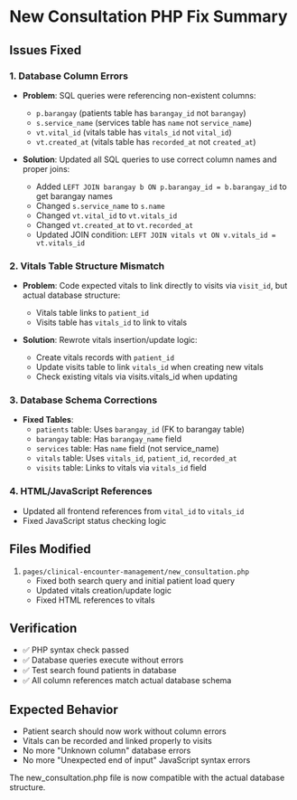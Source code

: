 # New Consultation PHP Fix Summary

## Issues Fixed

### 1. Database Column Errors
- **Problem**: SQL queries were referencing non-existent columns:
  - `p.barangay` (patients table has `barangay_id` not `barangay`)
  - `s.service_name` (services table has `name` not `service_name`)
  - `vt.vital_id` (vitals table has `vitals_id` not `vital_id`)
  - `vt.created_at` (vitals table has `recorded_at` not `created_at`)

- **Solution**: Updated all SQL queries to use correct column names and proper joins:
  - Added `LEFT JOIN barangay b ON p.barangay_id = b.barangay_id` to get barangay names
  - Changed `s.service_name` to `s.name` 
  - Changed `vt.vital_id` to `vt.vitals_id`
  - Changed `vt.created_at` to `vt.recorded_at`
  - Updated JOIN condition: `LEFT JOIN vitals vt ON v.vitals_id = vt.vitals_id`

### 2. Vitals Table Structure Mismatch
- **Problem**: Code expected vitals to link directly to visits via `visit_id`, but actual database structure:
  - Vitals table links to `patient_id`
  - Visits table has `vitals_id` to link to vitals
  
- **Solution**: Rewrote vitals insertion/update logic:
  - Create vitals records with `patient_id`
  - Update visits table to link `vitals_id` when creating new vitals
  - Check existing vitals via visits.vitals_id when updating

### 3. Database Schema Corrections
- **Fixed Tables**:
  - `patients` table: Uses `barangay_id` (FK to barangay table)
  - `barangay` table: Has `barangay_name` field
  - `services` table: Has `name` field (not service_name)
  - `vitals` table: Uses `vitals_id`, `patient_id`, `recorded_at`
  - `visits` table: Links to vitals via `vitals_id` field

### 4. HTML/JavaScript References
- Updated all frontend references from `vital_id` to `vitals_id`
- Fixed JavaScript status checking logic

## Files Modified
1. `pages/clinical-encounter-management/new_consultation.php`
   - Fixed both search query and initial patient load query
   - Updated vitals creation/update logic
   - Fixed HTML references to vitals

## Verification
- ✅ PHP syntax check passed
- ✅ Database queries execute without errors
- ✅ Test search found patients in database
- ✅ All column references match actual database schema

## Expected Behavior
- Patient search should now work without column errors
- Vitals can be recorded and linked properly to visits
- No more "Unknown column" database errors
- No more "Unexpected end of input" JavaScript syntax errors

The new_consultation.php file is now compatible with the actual database structure.